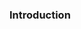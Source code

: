 <div id="title">

### Introduction

</div>
<div id="body">

<include src="./what/container-index.md" boilerplate  />

</div>